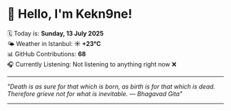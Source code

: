 # 👋 Hello, I'm Kekn9ne!

🗓️ Today is: **Sunday, 13 July 2025**  
🌤️ Weather in Istanbul: **☀️   +23°C**  
📊 GitHub Contributions: **68**  
🎧 Currently Listening: Not listening to anything right now ❌

---

_"Death is as sure for that which is born, as birth is for that which is dead. Therefore grieve not for what is inevitable. — *Bhagavad Gita*"_

---
